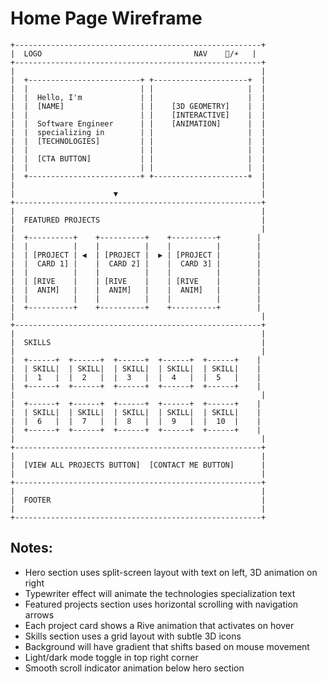 # Home Page Wireframe

```
+-------------------------------------------------------+
|  LOGO                                  NAV    🌙/☀️   |
+-------------------------------------------------------+
|                                                       |
|  +-------------------------+ +---------------------+  |
|  |                         | |                     |  |
|  |  Hello, I'm             | |                     |  |
|  |  [NAME]                 | |    [3D GEOMETRY]    |  |
|  |                         | |    [INTERACTIVE]    |  |
|  |  Software Engineer      | |    [ANIMATION]      |  |
|  |  specializing in        | |                     |  |
|  |  [TECHNOLOGIES]         | |                     |  |
|  |                         | |                     |  |
|  |  [CTA BUTTON]           | |                     |  |
|  |                         | |                     |  |
|  +-------------------------+ +---------------------+  |
|                                                       |
|                      ▼                                |
+-------------------------------------------------------+
|                                                       |
|  FEATURED PROJECTS                                    |
|                                                       |
|  +----------+    +----------+    +----------+        |
|  |          |    |          |    |          |        |
|  | [PROJECT | ◀  | [PROJECT |  ▶ | [PROJECT |        |
|  |  CARD 1] |    |  CARD 2] |    |  CARD 3] |        |
|  |          |    |          |    |          |        |
|  | [RIVE    |    | [RIVE    |    | [RIVE    |        |
|  |  ANIM]   |    |  ANIM]   |    |  ANIM]   |        |
|  |          |    |          |    |          |        |
|  +----------+    +----------+    +----------+        |
|                                                       |
+-------------------------------------------------------+
|                                                       |
|  SKILLS                                               |
|                                                       |
|  +------+  +------+  +------+  +------+  +------+    |
|  | SKILL|  | SKILL|  | SKILL|  | SKILL|  | SKILL|    |
|  |  1   |  |  2   |  |  3   |  |  4   |  |  5   |    |
|  +------+  +------+  +------+  +------+  +------+    |
|                                                       |
|  +------+  +------+  +------+  +------+  +------+    |
|  | SKILL|  | SKILL|  | SKILL|  | SKILL|  | SKILL|    |
|  |  6   |  |  7   |  |  8   |  |  9   |  |  10  |    |
|  +------+  +------+  +------+  +------+  +------+    |
|                                                       |
+-------------------------------------------------------+
|                                                       |
|  [VIEW ALL PROJECTS BUTTON]  [CONTACT ME BUTTON]      |
|                                                       |
+-------------------------------------------------------+
|                                                       |
|  FOOTER                                               |
|                                                       |
+-------------------------------------------------------+
```

## Notes:
- Hero section uses split-screen layout with text on left, 3D animation on right
- Typewriter effect will animate the technologies specialization text
- Featured projects section uses horizontal scrolling with navigation arrows
- Each project card shows a Rive animation that activates on hover
- Skills section uses a grid layout with subtle 3D icons
- Background will have gradient that shifts based on mouse movement
- Light/dark mode toggle in top right corner
- Smooth scroll indicator animation below hero section
